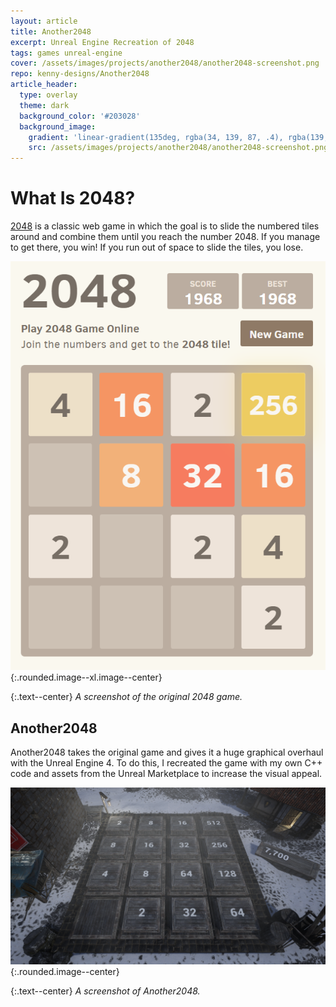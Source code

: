 ```yaml
---
layout: article
title: Another2048
excerpt: Unreal Engine Recreation of 2048
tags: games unreal-engine
cover: /assets/images/projects/another2048/another2048-screenshot.png
repo: kenny-designs/Another2048
article_header:
  type: overlay
  theme: dark
  background_color: '#203028'
  background_image:
    gradient: 'linear-gradient(135deg, rgba(34, 139, 87, .4), rgba(139, 34, 139, .4))'
    src: /assets/images/projects/another2048/another2048-screenshot.png
---
```


# What Is 2048?
[2048](https://2048game.com/) is a classic web game in which the goal is to slide the numbered tiles around and combine them until you reach the number 2048. If you manage to get there, you win! If you run out of space to slide the tiles, you lose.

![Original 2048](/assets/images/projects/another2048/actual-2048.png){:.rounded.image--xl.image--center}

{:.text--center}
*A screenshot of the original 2048 game.*

## Another2048 
Another2048 takes the original game and gives it a huge graphical overhaul with the Unreal Engine 4. To do this, I recreated the game with my own C++ code and assets from the Unreal Marketplace to increase the visual appeal.

![Another2048](/assets/images/projects/another2048/another2048-screenshot.png){:.rounded.image--center}

{:.text--center}
*A screenshot of Another2048.*
